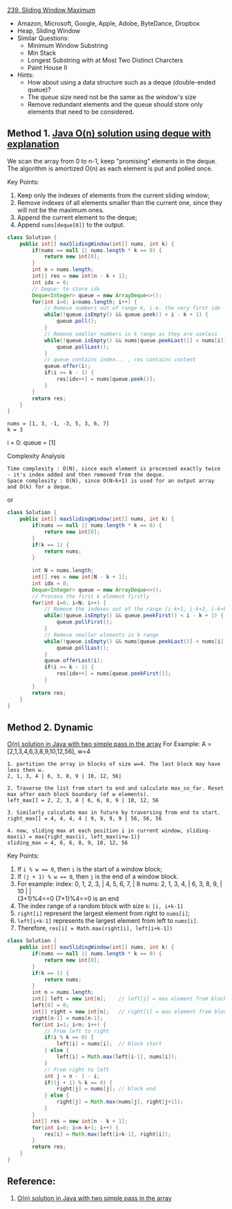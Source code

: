 [239. Sliding Window Maximum](https://leetcode.com/problems/sliding-window-maximum/)

* Amazon, Microsoft, Google, Apple, Adobe, ByteDance, Dropbox
* Heap, Sliding Window
* Similar Questions:
    * Minimum Window Substring
    * Min Stack
    * Longest Substring with at Most Two Distinct Charcters
    * Paint House II
* Hints:
    * How about using a data structure such as a deque (double-ended queue)?
    * The queue size need not be the same as the window's size
    * Remove redundant elements and the queue should store only elements that need to be considered.
    
    
## Method 1. [Java O(n) solution using deque with explanation](https://leetcode.com/problems/sliding-window-maximum/discuss/65884/Java-O(n)-solution-using-deque-with-explanation)
We scan the array from 0 to n-1, keep "promising" elements in the deque. The algorithm is amortized O(n) as each element is put and polled once.

Key Points:
1. Keep only the indexes of elements from the current sliding window;
2. Remove indexes of all elements smaller than the current one, since they will not be the maximum ones.
3. Append the current element to the deque;
4. Append `nums[deque[0]]` to the output.

```java
class Solution {
    public int[] maxSlidingWindow(int[] nums, int k) {
        if(nums == null || nums.length * k == 0) {
            return new int[0];
        }
        int n = nums.length;
        int[] res = new int[n - k + 1];
        int idx = 0;
        // Deque: to store idx
        Deque<Integer> queue = new ArrayDeque<>();
        for(int i=0; i<nums.length; i++) {
            // Remove numbers out of range k, i.e. the very first idx
            while(!queue.isEmpty() && queue.peek() < i - k + 1) {
                queue.poll();
            }
            // Remove smaller numbers in k range as they are useless
            while(!queue.isEmpty() && nums[queue.peekLast()] < nums[i]) {
                queue.pollLast();
            }
            // queue contains index... , res contains content
            queue.offer(i);
            if(i >= k - 1) {
                res[idx++] = nums[queue.peek()];
            }
        }
        return res;
    }
}
```

    nums = [1, 3, -1, -3, 5, 3, 6, 7]
    k = 3
    
i = 0: queue = [1]

Complexity Analysis

    Time complexity : O(N), since each element is processed exactly twice - it's index added and then removed from the deque.
    Space complexity : O(N), since O(N−k+1) is used for an output array and O(k) for a deque. 

or 

```java
class Solution {
    public int[] maxSlidingWindow(int[] nums, int k) {
        if(nums == null || nums.length * k == 0) {
            return new int[0];
        }
        if(k == 1) {
            return nums;
        }
        
        int N = nums.length;
        int[] res = new int[N - k + 1];
        int idx = 0;
        Deque<Integer> queue = new ArrayDeque<>();
        // Process the first k element firstly
        for(int i=0; i<N; i++) {
            // Remove the indexes out of the range [i-k+1, i-k+2, i-k+k]
            while(!queue.isEmpty() && queue.peekFirst() < i - k + 1) {
                queue.pollFirst();
            }
            // Remove smaller elements in k range
            while(!queue.isEmpty() && nums[queue.peekLast()] < nums[i]) {
                queue.pollLast();
            }
            queue.offerLast(i);
            if(i >= k - 1) {
                res[idx++] = nums[queue.peekFirst()];
            }
        }
        return res;
    }
}
```

## Method 2. Dynamic
[O(n) solution in Java with two simple pass in the array](https://leetcode.com/problems/sliding-window-maximum/discuss/65881/O(n)-solution-in-Java-with-two-simple-pass-in-the-array)
For Example: A = [2,1,3,4,6,3,8,9,10,12,56], w=4

    1. partition the array in blocks of size w=4. The last block may have less then w.
    2, 1, 3, 4 | 6, 3, 8, 9 | 10, 12, 56|

    2. Traverse the list from start to end and calculate max_so_far. Reset max after each block boundary (of w elements).
    left_max[] = 2, 2, 3, 4 | 6, 6, 8, 9 | 10, 12, 56

    3. Similarly calculate max in future by traversing from end to start.
    right_max[] = 4, 4, 4, 4 | 9, 9, 9, 9 | 56, 56, 56

    4. now, sliding max at each position i in current window, sliding-max(i) = max{right_max(i), left_max(i+w-1)}
    sliding_max = 4, 6, 6, 8, 9, 10, 12, 56

Key Points:
1. If `i % w == 0`, then `i` is the start of a window block;
2. If `(j + 1) % w == 0`, then `j` is the end of a window block.
3. For example:
    index:  0, 1, 2, 3, | 4, 5, 6, 7, | 8
    nums:   2, 1, 3, 4, | 6, 3, 8, 9, | 10
                     |              |   
                  (3+1)%4==0     (7+1)%4==0 is an end
4. The index range of a random block with size `k`: `[i, i+k-1]`
5. `right[i]` represent the largest element from right to `nums[i]`;
6. `left[i+k-1]` represents the largest element from left to `nums[i]`.
7. Therefore, `res[i] = Math.max(right[i], left[i+k-1])`

```java
class Solution {
    public int[] maxSlidingWindow(int[] nums, int k) {
        if(nums == null || nums.length * k == 0) {
            return new int[0];
        }
        if(k == 1) {
            return nums;
        }
        int n = nums.length;
        int[] left = new int[n];    // left[j] = max element from block_start to j, left --> right
        left[0] = 0;
        int[] right = new int[n];   // right[i] = max element from block_end to i, right --> left
        right[n-1] = nums[n-1];
        for(int i=1; i<n; i++) {
            // From left to right
            if(i % k == 0) {
                left[i] = nums[i];  // block start
            } else {
                left[i] = Math.max(left[i-1], nums[i]);
            }
            // From right to left
            int j = n - 1 - i;
            if((j + 1) % k == 0) {
                right[j] = nums[j]; // block end
            } else {
                right[j] = Math.max(nums[j], right[j+1]);
            }
        }
        int[] res = new int[n - k + 1];
        for(int i=0; i<n-k+1; i++) {
            res[i] = Math.max(left[i+k-1], right[i]);
        }
        return res;
    }
}
```

## Reference:
1. [O(n) solution in Java with two simple pass in the array](https://leetcode.com/problems/sliding-window-maximum/discuss/65881/O(n)-solution-in-Java-with-two-simple-pass-in-the-array)
